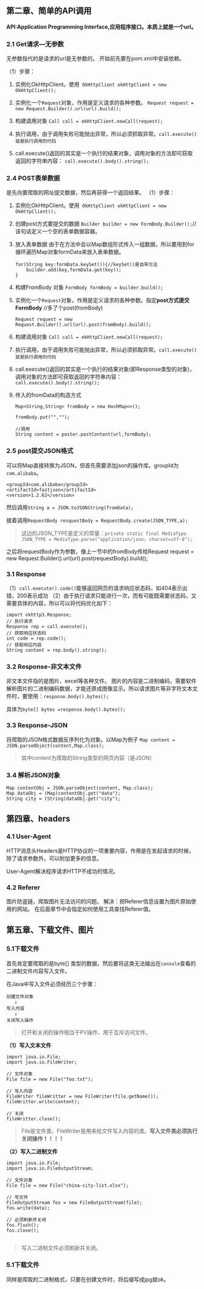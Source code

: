 ## 第二章、简单的API调用
**API:Application Programming Interface,应用程序接口。本质上就是一个url。**
### 2.1 Get请求—无参数
无参数指代的是请求的url是无参数的。
开始前先要在pom.xml中安装依赖。

（1）步骤：
1. 实例化OkHttpClient。使用` OkHttpClient okHttpClient = new OkHttpClient();`

1. 实例化一个`Request`对象，作用是定义请求的各种参数。
    `Request request = new Request.Builder().url(url).build();`

1. 构建调用对象
    `Call call = okHttpClient.newCall(request);`

1. 执行调用，由于调用失败可能抛出异常，所以必须抓取异常。`call.execute()就是执行调用的代码`

1. call.execute()返回的其实是一个执行的结果对象，调用对象的方法即可获取返回的字符串内容：
    `call.execute().body().string();` 

### 2.4 POST表单数据
是先向要爬取的网址提交数据，然后再获得一个返回结果。
（1）步骤：
1. 实例化OkHttpClient。使用` OkHttpClient okHttpClient = new OkHttpClient();`

1. 创建post方式要提交的数据
`Builder builder = new FormBody.Builder();`//该句话定义一个空的表单数据容器。

1. 放入表单数据
由于在方法中会以Map数组形式传入一组数据，所以要用到for循环遍历Map对象formData来放入表单数据。

    ```
    for(String key:formData.keySet()){//keySet()是自带方法
        builder.add(key,formData.get(key));
    }
    ```

1. 构建FromBody 对象
`FormBody formBody = builder.build();`

1. 实例化一个`Request`对象，作用是定义请求的各种参数。指定**post方式提交FormBody** //多了个post(fromBody)

    `Request request = new Request.Builder().url(url).post(fromBody).build();`

1. 构建调用对象
    `Call call = okHttpClient.newCall(request);`

1. 执行调用，由于调用失败可能抛出异常，所以必须抓取异常。`call.execute()就是执行调用的代码`

1. call.execute()返回的其实是一个执行的结果对象(即Response类型的对象)，调用对象的方法即可获取返回的字符串内容：
    `call.execute().body().string();` 

1. 传入的fromData的构造方式
    ```
    Map<String,String> fromBody = new HashMap<>();

    fromBody.put("","");

    //调用
    String content = poster.postContent(url,formBody);
    ```

### 2.5 post提交JSON格式

可以将Map直接转换为JSON，但首先需要添加json的操作库。groupId为`com.alibaba`。
```
<groupId>com.alibaba</groupId>
<artifactId>fastjson</artifactId>
<version>1.2.62</version>
```

然后调用`String a = JSON.toJSONString(fromData);`

接着调用`RequestBody resquestBody = RequestBody.create(JSON_TYPE,a);`
>这边的JSON_TYPE是定义的常量：`private static final MediaType JSON_TYPE = MediaType.parse("application/json; charset=utf-8");`

之后将requestBody作为参数，像上一节中的fromBody传给Request request = new Request.Builder().url(url).post(requestBody).build();

### 3.1 Response

（1）`call.execute().code()`能够返回网页的请求响应状态码，如404表示出错，200表示成功
（2）由于执行请求只能进行一次，而有可能既需要状态码，又需要具体的内容，所以可以将代码优化如下：
```
import okhttp3.Response;
// 执行请求
Response rep = call.execute();
// 获取响应状态码
int code = rep.code();
// 获取响应内容
String content = rep.body().string();
```

### 3.2 Response-非文本文件
非文本文件指的是图片、excel等各种文件。
图片的内容是二进制编码，需要软件解析图片的二进制编码数据，才能还原成图像显示。所以请求图片等非字符文本文件时，要使用：`response.body().bytes();`

具体为`byte[] bytes =response.body().bytes(); `

### 3.3 Response-JSON
将爬取的JSON格式数据反序列化为对象。以Map为例子
`Map content = JSON.parseObject(content,Map.class);`
>其中content为爬取的String类型的网页内容（是JSON）

### 3.4 解析JSON对象
```
Map contentObj = JSON.parseObject(content, Map.class);
Map dataObj = (Map)contentObj.get("data");
String city = (String)dataObj.get("city");
```

## 第四章、headers
### 4.1 User-Agent
HTTP消息头Headers是HTTP协议的一项重要内容，作用是在发起请求的时候，除了请求参数外，可以附加更多的信息。

User-Agent解决程序请求HTTP不成功的情况。

### 4.2 Referer
图片防盗链，爬取图片无法访问的问题。
解决：把Referer信息设置为图片原始使用的网站。
在后面章节中会指定如何使用工具查找Referer值。


## 第五章、下载文件、图片
### 5.1下载文件
首先肯定要爬取的是byte[] 类型的数据，然后要将这类无法输出在`console`查看的二进制文件内容写入文件。

在Java中写入文件必须经历三个步骤：
```
创建文件对象
   ↓
写入内容
   ↓
关闭写入操作

```
>打开和关闭的操作相当于PV操作，用于互斥访问文件。

**（1）写入文本文件**
```
import java.io.File;
import java.io.FileWriter;

// 文件对象
File file = new File("foo.txt");

// 写入内容
FileWriter fileWritter = new FileWriter(file.getName());
fileWritter.write(content);

// 关闭
fileWritter.close();

```

>File是文件类，FileWriter是用来给文件写入内容的类。**写入文件类必须执行关闭操作！！！！**

**（2）写入二进制文件**
```
import java.io.File;
import java.io.FileOutputStream;

// 文件对象
File file = new File("china-city-list.xlsx");

// 写文件
FileOutputStream fos = new FileOutputStream(file);
fos.write(data);

// 必须刷新并关闭
fos.flush();
fos.close();


```
>写入二进制文件必须刷新并关闭。

### 5.1下载文件

同样是爬取的二进制格式，只要在创建文件时，将后缀写成jpg就ok。
